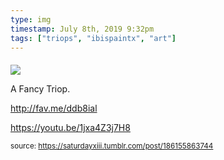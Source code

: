 ```yaml
---
type: img
timestamp: July 8th, 2019 9:32pm
tags: ["triops", "ibispaintx", "art"]
---
```

####
<img src="https://saturdayxiii.github.io/media/186155863744.png"/>
                                                                                          
A Fancy Triop.

<a href="http://fav.me/ddb8ial" target="_blank">http://fav.me/ddb8ial</a><br/>

<a href="https://youtu.be/1jxa4Z3j7H8" target="_blank">https://youtu.be/1jxa4Z3j7H8</a><br/>
 
                                    
                
                
                
                
                                
<small>source: https://saturdayxiii.tumblr.com/post/186155863744</small>